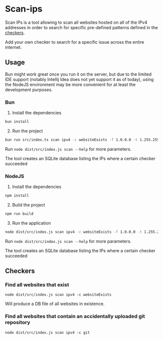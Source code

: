 # Scan-ips

Scan IPs is a tool allowing to scan all websites hosted on all of the IPv4 addresses
in order to search for specific pre-defined patterns defined in the [checkers](./src/checkers).

Add your own checker to search for a specific issue across the entire internet.

## Usage

Bun might work great once you run it on the server, but due to the limited IDE support (notably Intellij Idea does not
yet support it as of today), using the NodeJS environment may be more convenient for at least the development purposes.

### Bun

1. Install the dependencies

```bash
bun install
```

2. Run the project

```bash
bun run src/index.ts scan ipv4 -c websiteExists -f 1.0.0.0 -t 1.255.255.255
```

Run `node dist/src/index.js scan --help` for more parameters.

The tool creates an SQLite database listing the IPs where a certain checker succeeded

### NodeJS

1. Install the dependencies

```bash
npm install
```

2. Build the project

```bash
npm run build
```

3. Run the application

```bash
node dist/src/index.js scan ipv4 -c websiteExists -f 1.0.0.0 -t 1.255.255.255
```

Run `node dist/src/index.js scan --help` for more parameters.

The tool creates an SQLite database listing the IPs where a certain checker succeeded

## Checkers

### Find all websites that exist

```shell
node dist/src/index.js scan ipv4 -c websiteExists
```

Will produce a DB file of all websites in existence.

### Find all websites that contain an accidentally uploaded git repository

```shell
node dist/src/index.js scan ipv4 -c git
```
